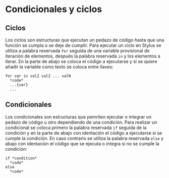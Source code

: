 # Condicionales y ciclos

## Ciclos

Los ciclos son estructuras que ejecutan un pedazo de código hasta que una función se cumpla o se deje de cumplir. Para ejecutar un ciclo en Stylus se utiliza a palabra reservada `for` seguida de una variable provisional de iteración de elementos, después la palabra reservada `in` y los elementos a iterar. En la parte de abajo se coloca el código a ejecutarse y si se quiere añadir la variable como texto se coloca entre llaves:

~~~stylus
for var in val2 val2 ... valN
  *code*
  ...{var}
  ...
~~~

## Condicionales

Los condicionales son estructuras que pemriten ejecutar o integrar un pedazo de código u otro dependiendo de una condición. Para realizar un condicional se coloca primero la palabra reservada `if` seguida de la condición y en la parte de abajo con identación el código a ejecutarse si se cumple la condición. En caso contrario se utiliza la palabra reservada `else` y abajo con identación el código que se ejecuta o integra si no se cumple la condición:

~~~stylus
if *condition*
  *code*
else
  *code*
~~~
